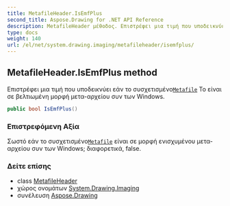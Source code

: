 ```yaml
---
title: MetafileHeader.IsEmfPlus
second_title: Aspose.Drawing for .NET API Reference
description: MetafileHeader μέθοδος. Επιστρέφει μια τιμή που υποδεικνύει εάν το συσχετισμένοMetafile Το είναι σε βελτιωμένη μορφή μετααρχείου συν των Windows.
type: docs
weight: 140
url: /el/net/system.drawing.imaging/metafileheader/isemfplus/
---
```

## MetafileHeader.IsEmfPlus method

Επιστρέφει μια τιμή που υποδεικνύει εάν το συσχετισμένο[`Metafile`](../../metafile/) Το είναι σε βελτιωμένη μορφή μετα-αρχείου συν των Windows.

```csharp
public bool IsEmfPlus()
```

### Επιστρεφόμενη Αξία

Σωστό εάν το συσχετισμένο[`Metafile`](../../metafile/) είναι σε μορφή ενισχυμένου μετα-αρχείου συν των Windows; διαφορετικά, false.

### Δείτε επίσης

* class [MetafileHeader](../)
* χώρος ονομάτων [System.Drawing.Imaging](../../metafileheader/)
* συνέλευση [Aspose.Drawing](../../../)


